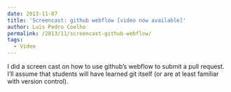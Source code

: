 ```yaml
---
date: 2013-11-07
title: 'Screencast: github webflow [video now available]'
author: Luis Pedro Coelho
permalink: /2013/11/screencast-github-webflow/
tags:
  - Video
---
```

I did a screen cast on how to use github&#8217;s webflow to submit a pull request. I&#8217;ll assume that students will have learned git itself (or are at least familiar with version control).
